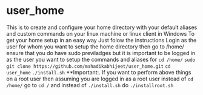 # user_home
This is to create and configure your home directory with your default aliases and custom commands on your linux machine or linux client in Windows
To get your home setup in an easy way 
Just folow the instructions
Login as the user for whom you want to setup the home directory
then go to /home/ ensure that you do have sudo previladges but it is important to be logged in as the user you want to setup the commands and aliases for
`cd /home/`
`sudo git clone https://github.com/mahadikabhijeet/user_home.git`
`cd user_home`
`./install.sh`
**Important:. If you want to perform above things on a root user then assuming you are logged in as a root user instead of `cd /home/` go to `cd /` and instead of `./install.sh` do `./installroot.sh`

